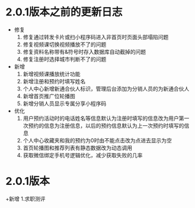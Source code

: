 # 2.0.1版本之前的更新日志
+ 修复
    1. 修复通过转发卡片或扫小程序码进入非首页时页面头部塌陷问题
    2. 修复视频课切换视频播放不了的问题
    3. 修复资料名称带有&符号时存入数据库自动截掉的问题
    4. 修复注册时选择城市判断不了的问题
+ 新增
    1. 新增视频课播放统计功能
    2. 新增注册和预约时填写姓名
    3. 个人中心新增新通合伙人标识，管理后台添加为分销人员的为新通合伙人
    4. 新增首页推广位轮播图
    5. 新增分销人员显示专属分享小程序码
+ 优化
    1. 用户预约活动时的电话姓名等信息默认为注册时填写的信息改为用户第一次预约的信息为注册信息，以后的预约信息默认为上一次预约时填写的信息
    2. 个人中心收藏夹和我的预约为0时由不能点击改为点进去显示为空
    3. 首页轮播图和推荐列表有静态数据改为动态调用
    4. 获取微信绑定手机号逻辑优化，减少获取失败的几率

# 2.0.1版本
+新增
1.求职测评
